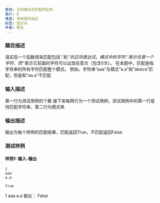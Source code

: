 ```yaml
---
题目: 正则表达式匹配的应用
简介: 0
难度: 简单题目描述
标签: 知识点
作者: 匿名
---
```


### 题目描述
请实现一个函数用来匹配包括'.'和'*'的正则表达式。模式中的字符'.'表示任意一个字符，而'*'表示它前面的字符可以出现任意次（包含0次）。 在本题中，匹配是指字符串的所有字符匹配整个模式。
例如，字符串“aaa”与模式“a.a”和“ab*ac*a”匹配，但是和“aa.a”不匹配

### 输入描述
第一行为测试用例的个数
接下来每两行为一个测试用例，测试用例中的第一行是待匹配字符串，第二行为模式串

### 输出描述
输出为每个样例的匹配结果，匹配返回True，不匹配返回False

### 测试样例

#### 样例1: 输入-输出

```
1
aaa
a.a
```

```
True
```

1
aaa
a.a
输出：
False

